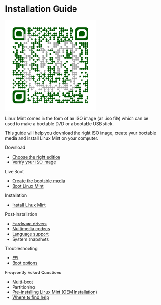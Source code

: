 # Installation Guide

[![\_images/qr.png](../../../.gitbook/assets/qr.png)](../../../.gitbook/assets/qr.png)

Linux Mint comes in the form of an ISO image (an .iso file) which can be used to make a bootable DVD or a bootable USB stick.

This guide will help you download the right ISO image, create your bootable media and install Linux Mint on your computer.

Download

* [Choose the right edition](choose-the-right-edition.md)
* [Verify your ISO image](verify-your-iso-image.md)

Live Boot

* [Create the bootable media](create-the-bootable-media.md)
* [Boot Linux Mint](boot-linux-mint.md)

Installation

* [Install Linux Mint](install-linux-mint.md)

Post-installation

* [Hardware drivers](hardware-drivers.md)
* [Multimedia codecs](multimedia-codecs.md)
* [Language support](language-support.md)
* [System snapshots](system-snapshots.md)

Troubleshooting

* [EFI](efi.md)
* [Boot options](boot-options.md)

Frequently Asked Questions

* [Multi-boot](multi-boot.md)
* [Partitioning](partitioning.md)
* [Pre-installing Linux Mint (OEM Installation)](pre-installing-linux-mint-oem-installation.md)
* [Where to find help](where-to-find-help.md)
